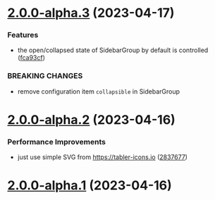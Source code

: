 # [2.0.0-alpha.3](https://github.com/gavinliu6/vuepress-theme-mix/compare/v2.0.0-alpha.2...v2.0.0-alpha.3) (2023-04-17)


### Features

* the open/collapsed state of SidebarGroup by default is controlled ([fca93cf](https://github.com/gavinliu6/vuepress-theme-mix/commit/fca93cfafaa985da3f12325328116ac6e63b6e2e))


### BREAKING CHANGES

* remove configuration item `collapsible` in SidebarGroup



# [2.0.0-alpha.2](https://github.com/gavinliu6/vuepress-theme-mix/compare/v2.0.0-alpha.1...v2.0.0-alpha.2) (2023-04-16)


### Performance Improvements

* just use simple SVG from https://tabler-icons.io ([2837677](https://github.com/gavinliu6/vuepress-theme-mix/commit/283767707b8b4626a31edbf3c8fb333a98433b61))



# [2.0.0-alpha.1](https://github.com/gavinliu6/vuepress-theme-mix/compare/v1.4.1...v2.0.0-alpha.1) (2023-04-16)




